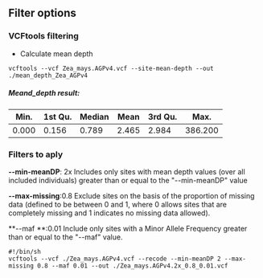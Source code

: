 ## Filter options

### VCFtools filtering

- Calculate mean depth
```
vcftools --vcf Zea_mays.AGPv4.vcf --site-mean-depth --out ./mean_depth_Zea_AGPv4
```
##### Meand_depth result:
|Min. |1st Qu.  |Median   | Mean |3rd Qu.    |Max. |
|-----|---------|---------|------|-----------|-----|
|0.000|   0.156 | 0.789   |2.465 | 2.984      |386.200 |

###  Filters to aply
**--min-meanDP**: 2x
Includes only sites with mean depth values (over all included individuals) greater than or equal to the "--min-meanDP" value 

**--max-missing**:0.8
Exclude sites on the basis of the proportion of missing data (defined to be between 0 and 1, where 0 allows sites that are completely missing and 1 indicates no missing data allowed).

**--maf **:0.01
Include only sites with a Minor Allele Frequency greater than or equal to the "--maf" value.

```
#!/bin/sh
vcftools --vcf ./Zea_mays.AGPv4.vcf --recode --min-meanDP 2 --max-missing 0.8 --maf 0.01 --out ./Zea_mays.AGPv4.2x_0.8_0.01.vcf 
```

